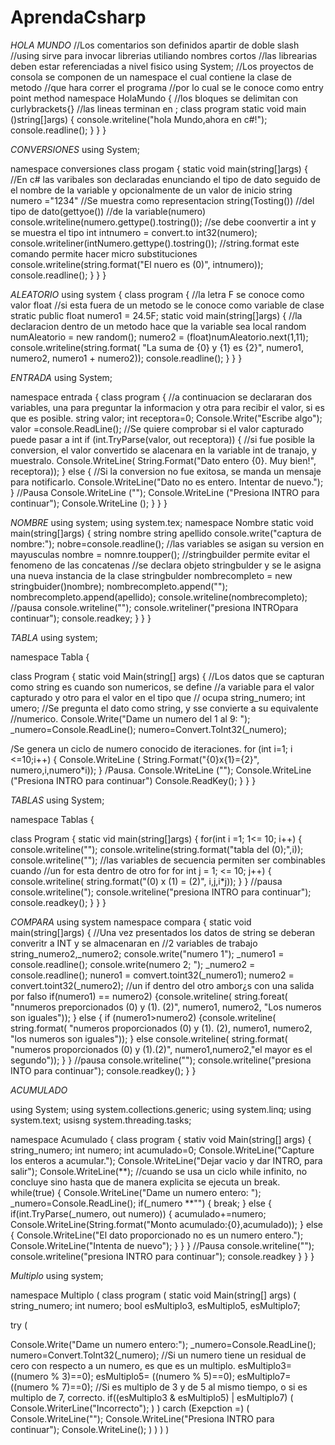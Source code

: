 # AprendaCsharp
*HOLA MUNDO*
//Los comentarios son definidos apartir de doble slash
//using sirve para invocar librerias utiliando nombres cortos
//las librearias deben estar referenciadas a nivel fisico
using System;
//Los proyectos de consola se componen de un namespace el cual contiene la clase de metodo
//que hara correr el programa 
//por lo cual se le conoce como entry point method
namespace HolaMundo
{
//los bloques se delimitan con curlybrackets{}
//las lineas terminan en ;
class program
static void main ()string[]args)
{
console.writeline("hola Mundo,ahora en c#!");
console.readline();
}
}
}


*CONVERSIONES*
using System;

namespace conversiones
class progam
{
static void main(string[]args)
{
//En c# las varibales son declaradas enunciando el tipo de dato seguido de el nombre de la variable y opcionalmente de un valor de inicio
string numero ="1234"
//Se muestra como representacion string(Tosting())
//del tipo de dato(gettyoe())
//de la variable(numero)
console.writeline(numero.gettype().tostring());
//se debe coonvertir a int y se muestra el tipo
int intnumero = convert.to int32(numero);
console.writeliner(intNumero.gettype().tostring());
//string.format este comando permite hacer micro substituciones
console.writeline(string.format("El nuero es (0)",
intnumero));
console.readline();
}
}
}



*ALEATORIO*
using system
{
class program
{
//la letra F se conoce como valor float
//si esta fuera de un metodo se le conoce como variable de clase
stratic public float numero1 = 24.5F;
static void main(string[]args)
{
//la declaracion dentro de un metodo hace que la variable sea local
random numAleatorio = new random();
numero2 = (float)numAleatorio.next(1,11);
console.writeline(string.format(
"La suma de {0} y {1} es {2}",
numero1, numero2, numero1 + numero2));
console.readline();
}
}
}

*ENTRADA*
using System;

namespace entrada 
{
class program
{
//a continuacion se declararan dos variables, una para preguntar la informacion y otra para recibir el valor, si es que es posible.
string valor;
int receptora=0;
Console.Write("Escribe algo");
valor =console.ReadLine();
//Se quiere comprobar si el valor capturado puede pasar a int
if (int.TryParse(valor, out receptora))
{
//si fue posible la conversion, el valor convertido se alacenara en la variable int de tranajo, y muestralo.
Console.WriteLine(
String.Format("Dato entero {0}. Muy bien!",
receptora));
}
else
{
//Si la conversion no fue exitosa, se manda un mensaje para notificarlo.
Console.WriteLine("Dato no es entero. Intentar de nuevo.");
}
//Pausa
Console.WriteLine ("");
Console.WriteLine ("Presiona INTRO para continuar");
Console.WriteLine ();
}
}
}

*NOMBRE*
using system;
using system.tex;
namespace Nombre
static void main(string[]args)
{
string nombre
string apellido
console.write("captura de nombre:");
nobre=console.readline();
//las variables se asigan su version en mayusculas
nombre = nomnre.toupper();
//stringbuilder permite evitar el fenomeno de las concatenas 
//se declara objeto stringbulder y se le asigna una nueva instancia de la clase
stringbulder nombrecompleto = new stringbuider()nombre);
nombrecompleto.append("");
nombrecompleto.append(apellido);
console.writeline(nombrecompleto);
//pausa
console.writeline("");
console.writeliner("presiona INTROpara continuar");
console.readkey;
}
}
}

*TABLA*
using system;

namespace Tabla
{

class Program
{
static void Main(string[] args)
{
//Los datos que se capturan como string es cuando son numericos, se define //a variable para el valor capturado y otro para el valor en el tipo que // ocupa 
string_numero;
int umero;
//Se pregunta el dato como string, y sse convierte a su equivalente //numerico.
  Console.Write("Dame un numero del 1 al 9: ");
  _numero=Console.ReadLine();
  numero=Convert.ToInt32(_numero);
  
  /Se genera un ciclo de numero conocido de iteraciones.
  for (int i=1; i <=10;i++)
  {
  Console.WriteLine (
  String.Format("{0}x{1}={2}",
  numero,i,numero*i));
  }
  /Pausa.
Console.WriteLine ("");
Console.WriteLine ("Presiona INTRO para continuar")
Console.ReadKey();
}
}
}

*TABLAS*
using System;

namespace Tablas
{

class Program
{
static vid main(string[]args)
{
for(int i =1; 1<= 10; i++)
{
console.writeline("");
console.writeline(string.format("tabla del (0);",i));
console.writeline("");
//las variables de secuencia permiten ser combinables cuando 
//un for esta dentro de otro for
for int j = 1; <= 10; j++)
{
console.writeline(
string.format("(0) x (1) = (2)",
i,j,i*j));
}
}
//pausa
console.writeline(");
console.writeline("presiona INTRO para continuar");
console.readkey();
}
}
}


*COMPARA*
using system
namespace compara
{
static void main(string[]args)
{
//Una vez presentados los datos de string se deberan converitr a INT y se almacenaran en //2 variables de trabajo
string_numero2,_numero2;
console.write("numero 1");
_numero1 = console.readline();
console.write(numero 2; ");
_numero2 = console.readline();
nunero1 = comvert.toint32(_numero1);
numero2 = convert.toint32(_numero2);
//un if dentro del otro ambor¿s con una salida por falso
if(numero1) == numero2)
{console.writeline(
string.foreat(
"nnumeros preporcionados (0) y (1). (2)",
numero1, numero2, "Los numeros son iguales"));
}
else
{
if (numero1>numero2)
{console.writeline(
string.format(
"numeros proporcionados (0) y (1). (2),
numero1, numero2, "los numeros son iguales"));
}
else
console.writeline(
string.format(
"numeros proporcionados (0) y (1).(2)",
numero1,numero2,"el mayor es el segundo"));
}
}
//pausa
console.writeline("");
console.writeline("presiona INTO para continuar");
console.readkey();
}
}


*ACUMULADO*

using System;
using system.collections.generic;
using system.linq;
using system.text;
usisng system.threading.tasks;

namespace Acumulado
{
class program
{
stativ void Main(string[] args)
{
string_numero;
int numero;
int acumulado=0;
Console.WriteLine("Capture los enteros a acumular.");
Console.WriteLine("Dejar vacio y dar INTRO, para salir");
Console.WriteLine(**);
//cuando se usa un ciclo while infinito, no concluye sino hasta que de manera explicita se ejecuta un break.
while(true)
{
Console.WriteLine("Dame un numero entero: ");
_numero=Console.ReadLine();
if(_numero **"")
{
break;
}
else
{
if(int.TryParse(_numero, out numero))
{
acumulado+=numero;
Console.WriteLine(String.format("Monto acumulado:{0},acumulado));
}
else
{
Console.WriteLine("El dato proporcionado no es un numero entero.");
Console.WriteLine("Intenta de nuevo");
}
}
}
//Pausa
console.writeline("");
console.writeline("presiona INTRO para continuar");
console.readkey
}
}
}

*Multiplo*
using system;

namespace Multiplo
(
class program
(
static void Main(string[] args)
(
string_numero;
int numero;
bool esMultiplo3, esMultiplo5, esMultiplo7;

try
(

Console.Write("Dame un numero entero:");
_numero=Console.ReadLine();
numero=Convert.ToInt32(_numero);
//Si un numero tiene un residual de cero con respecto a un numero, es que es un multiplo.
esMultiplo3= ((numero % 3)==0);
esMultiplo5= ((numero % 5)==0);
esMultiplo7= ((numero % 7)==0);
//Si es multiplo de 3 y de 5 al mismo tiempo, o si es multiplo de 7, correcto.
if((esMultiplo3 & esMultiplo5) | esMultiplo7)
(
Console.WriterLine("Incorrecto");
)
)
carch (Exepction =)
(
Console.WriteLine("");
Console.WriteLine("Presiona INTRO para continuar");
Console.WriteLine();
)
)
)
)







